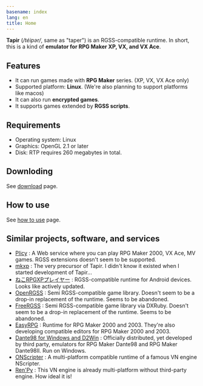 ```yaml
---
basename: index
lang: en
title: Home
---
```


**Tapir** (<i>/téipər/</i>, same as "taper") is an RGSS-compatible runtime. In short, this is a kind of **emulator for RPG Maker XP, VX, and VX Ace**.

## Features

- It can run games made with **RPG Maker** series. (XP, VX, VX Ace only)
- Supported platform: **Linux**. (We're also planning to support platforms like macos)
- It can also run **encrypted games**.
- It supports games extended by **RGSS scripts**.

## Requirements

- Operating system: Linux
- Graphics: OpenGL 2.1 or later
- Disk: RTP requires 260 megabytes in total.

## Downloding

See [download](download.html) page.

## How to use

See [how to use](usage.html) page.

## Similar projects, software, and services

- [Plicy](https://plicy.net/) : A Web service where you can play RPG Maker 2000, VX Ace, MV games. RGSS extensions doesn't seem to be supported.
- [mkxp](https://github.com/Ancurio/mkxp) : The very precursor of Tapir. I didn't know it existed when I started development of Tapir...
- [ねこRPGXPプレイヤー](https://play.google.com/store/apps/details?id=net.kernys.rgss) : RGSS-compatible runtime for Android devices. Looks like actively updated.
- [OpenRGSS](https://github.com/zh99998/OpenRGSS) : Semi RGSS-compatible game library. Doesn't seem to be a drop-in replacement of the runtime. Seems to be abandoned.
- [FreeRGSS](https://ja.osdn.net/projects/freergss/) : Semi RGSS-compatible game library via DXRuby. Doesn't seem to be a drop-in replacement of the runtime. Seems to be abandoned.
- [EasyRPG](https://easyrpg.org/) : Runtime for RPG Maker 2000 and 2003. They're also developing compatible editors for RPG Maker 2000 and 2003.
- [Dante98 for Windows and D2Win](https://tkool.jp/support/download/dante98) : Officially distributed, yet developed by third party, emulators for RPG Maker Dante98 and RPG Maker Dante98II. Run on Windows.
- [ONScripter](https://onscripter.osdn.jp/onscripter.html) : A multi-platform compatible runtime of a famous VN engine NScripter.
- [Ren'Py](https://www.renpy.org/) : This VN engine is already multi-platform without third-party engine. How ideal it is!
